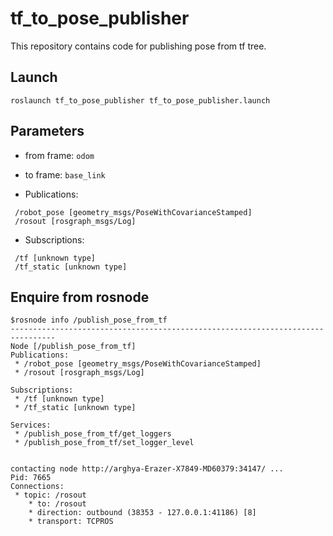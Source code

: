 # tf_to_pose_publisher
This repository contains code for publishing pose from tf tree. 

## Launch
```
roslaunch tf_to_pose_publisher tf_to_pose_publisher.launch
```
## Parameters
- from frame: `odom`

- to frame: `base_link`
- Publications: 
```
 /robot_pose [geometry_msgs/PoseWithCovarianceStamped]
 /rosout [rosgraph_msgs/Log]
```
- Subscriptions: 
```
 /tf [unknown type]
 /tf_static [unknown type]
```
## Enquire from rosnode
```
$rosnode info /publish_pose_from_tf
--------------------------------------------------------------------------------
Node [/publish_pose_from_tf]
Publications: 
 * /robot_pose [geometry_msgs/PoseWithCovarianceStamped]
 * /rosout [rosgraph_msgs/Log]

Subscriptions: 
 * /tf [unknown type]
 * /tf_static [unknown type]

Services: 
 * /publish_pose_from_tf/get_loggers
 * /publish_pose_from_tf/set_logger_level


contacting node http://arghya-Erazer-X7849-MD60379:34147/ ...
Pid: 7665
Connections:
 * topic: /rosout
    * to: /rosout
    * direction: outbound (38353 - 127.0.0.1:41186) [8]
    * transport: TCPROS
```




